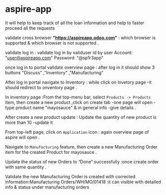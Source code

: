 # aspire-app
It will help to keep track of all the loan information and help to faster proceed all the requests

validate cross browser **"https://aspireapp.odoo.com"** : which browser is supported & which browser is not supported .

validate log in : validate log in by validuser id  by user Account: "user@aspireapp.com" Password: "@sp1r3app"

once log in to portal validate overview page : after log in it should show 3 buttons "Discuss" ,"Inventory" ,"Manufacturing"

After log in portal navigate to Inventory : while click on Invetory page -it should redirect to onventory page .

In inventory page :From the top-menu bar, select `Products -> Products` item, then create a new product ,click on create tab -one page will open -type product name "mayosauce" & in general info -give details .

After create a new product update : Update the quantity of new product is more than 10 -update it 

From top-left page, click on `Application` icon : again overview page of aspire will open .

Navigate to `Manufacturing` feature, then create a new Manufacturing Order item for the created Product for mayosauce .

Update the status of new Orders to “Done” successfully :once create order with same quantity .

Validate the new Manufacturing Order is created with corrected information:Manufacturing Orders/WH/MO/01418 :it can visible with detailed info & status under manufacturing orders 
